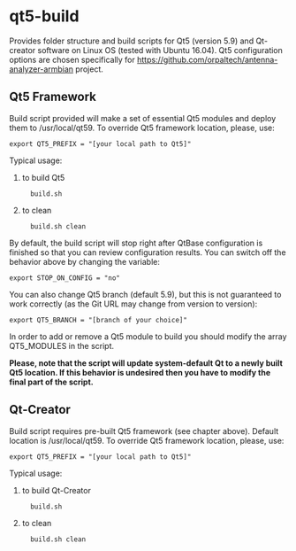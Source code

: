 # qt5-build

Provides folder structure and build scripts for Qt5 (version 5.9) and Qt-creator software on Linux OS (tested with Ubuntu 16.04). Qt5 configuration options are chosen specifically for https://github.com/orpaltech/antenna-analyzer-armbian project. 


Qt5 Framework
---------------------
Build script provided will make a set of essential Qt5 modules and deploy them to /usr/local/qt59. To override Qt5 framework location, please, use:


    export QT5_PREFIX = "[your local path to Qt5]"


Typical usage:
1) to build Qt5

         build.sh
    
2) to clean 

         build.sh clean

By default, the build script will stop right after QtBase configuration is finished so that you can review configuration results. You can switch off the behavior above by changing the variable:


    export STOP_ON_CONFIG = "no"


You can also change Qt5 branch (default 5.9), but this is not guaranteed to work correctly (as the Git URL may change from version to version):

    export QT5_BRANCH = "[branch of your choice]"
    
    
In order to add or remove a Qt5 module to build you should modify the array QT5_MODULES in the script.


**Please, note that the script will update system-default Qt to a newly built Qt5 location. If this behavior is undesired then you have to modify the final part of the script.**


Qt-Creator
---------------------

Build script requires pre-built Qt5 framework (see chapter above). Default location is /usr/local/qt59. To override Qt5 framework location, please, use:


    export QT5_PREFIX = "[your local path to Qt5]"


Typical usage:
1) to build Qt-Creator

         build.sh
    
2) to clean 

         build.sh clean
         
